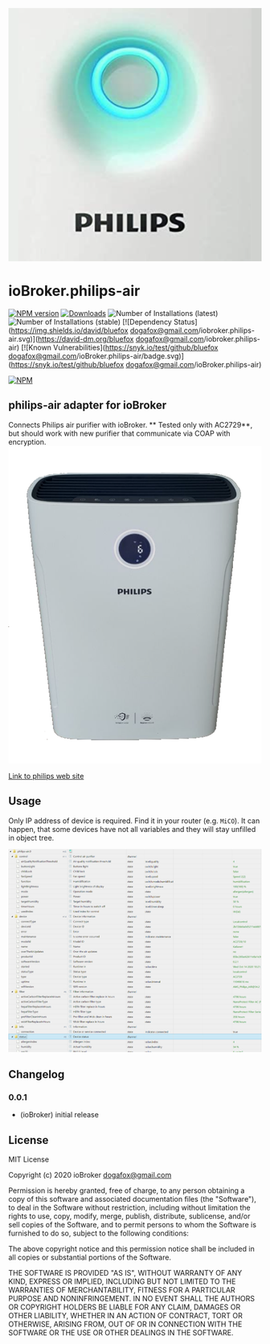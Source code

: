 ![Logo](admin/philips-air.png)
# ioBroker.philips-air

[![NPM version](http://img.shields.io/npm/v/iobroker.philips-air.svg)](https://www.npmjs.com/package/iobroker.philips-air)
[![Downloads](https://img.shields.io/npm/dm/iobroker.philips-air.svg)](https://www.npmjs.com/package/iobroker.philips-air)
![Number of Installations (latest)](http://iobroker.live/badges/philips-air-installed.svg)
![Number of Installations (stable)](http://iobroker.live/badges/philips-air-stable.svg)
[![Dependency Status](https://img.shields.io/david/bluefox <dogafox@gmail.com>/iobroker.philips-air.svg)](https://david-dm.org/bluefox <dogafox@gmail.com>/iobroker.philips-air)
[![Known Vulnerabilities](https://snyk.io/test/github/bluefox <dogafox@gmail.com>/ioBroker.philips-air/badge.svg)](https://snyk.io/test/github/bluefox <dogafox@gmail.com>/ioBroker.philips-air)

[![NPM](https://nodei.co/npm/iobroker.philips-air.png?downloads=true)](https://nodei.co/npm/iobroker.philips-air/)

## philips-air adapter for ioBroker
Connects Philips air purifier with ioBroker.
** Tested only with AC2729**, but should work with new purifier that communicate via COAP with encryption.
![AC2729](img/device.png)

[Link to philips web site](https://www.philips.de/c-m-ho/luftreiniger-und-luftbefeuchter/kombi)

## Usage
Only IP address of device is required. Find it in your router (e.g. `MiCO`).
It can happen, that some devices have not all variables and they will stay unfilled in object tree.

![Objects](img/objects.png)
## Changelog

### 0.0.1
* (ioBroker) initial release

## License
MIT License

Copyright (c) 2020 ioBroker <dogafox@gmail.com>

Permission is hereby granted, free of charge, to any person obtaining a copy
of this software and associated documentation files (the "Software"), to deal
in the Software without restriction, including without limitation the rights
to use, copy, modify, merge, publish, distribute, sublicense, and/or sell
copies of the Software, and to permit persons to whom the Software is
furnished to do so, subject to the following conditions:

The above copyright notice and this permission notice shall be included in all
copies or substantial portions of the Software.

THE SOFTWARE IS PROVIDED "AS IS", WITHOUT WARRANTY OF ANY KIND, EXPRESS OR
IMPLIED, INCLUDING BUT NOT LIMITED TO THE WARRANTIES OF MERCHANTABILITY,
FITNESS FOR A PARTICULAR PURPOSE AND NONINFRINGEMENT. IN NO EVENT SHALL THE
AUTHORS OR COPYRIGHT HOLDERS BE LIABLE FOR ANY CLAIM, DAMAGES OR OTHER
LIABILITY, WHETHER IN AN ACTION OF CONTRACT, TORT OR OTHERWISE, ARISING FROM,
OUT OF OR IN CONNECTION WITH THE SOFTWARE OR THE USE OR OTHER DEALINGS IN THE
SOFTWARE.